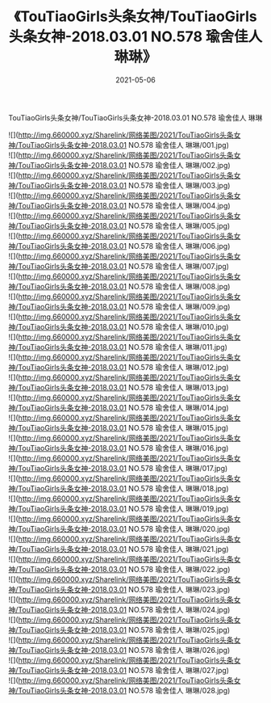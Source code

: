 ﻿---
layout: post
title:  《TouTiaoGirls头条女神/TouTiaoGirls头条女神-2018.03.01 NO.578 瑜舍佳人 琳琳》
date:   2021-05-06
img: http://img.660000.xyz/Sharelink/网络美图/2021/TouTiaoGirls头条女神/TouTiaoGirls头条女神-2018.03.01 NO.578 瑜舍佳人 琳琳/000.jpg
categories: [美女, 清纯, 唯美]
---

TouTiaoGirls头条女神/TouTiaoGirls头条女神-2018.03.01 NO.578 瑜舍佳人 琳琳

 ![](http://img.660000.xyz/Sharelink/网络美图/2021/TouTiaoGirls头条女神/TouTiaoGirls头条女神-2018.03.01 NO.578 瑜舍佳人 琳琳/001.jpg) <br>![](http://img.660000.xyz/Sharelink/网络美图/2021/TouTiaoGirls头条女神/TouTiaoGirls头条女神-2018.03.01 NO.578 瑜舍佳人 琳琳/002.jpg) <br>![](http://img.660000.xyz/Sharelink/网络美图/2021/TouTiaoGirls头条女神/TouTiaoGirls头条女神-2018.03.01 NO.578 瑜舍佳人 琳琳/003.jpg) <br>![](http://img.660000.xyz/Sharelink/网络美图/2021/TouTiaoGirls头条女神/TouTiaoGirls头条女神-2018.03.01 NO.578 瑜舍佳人 琳琳/004.jpg) <br>![](http://img.660000.xyz/Sharelink/网络美图/2021/TouTiaoGirls头条女神/TouTiaoGirls头条女神-2018.03.01 NO.578 瑜舍佳人 琳琳/005.jpg) <br>![](http://img.660000.xyz/Sharelink/网络美图/2021/TouTiaoGirls头条女神/TouTiaoGirls头条女神-2018.03.01 NO.578 瑜舍佳人 琳琳/006.jpg) <br>![](http://img.660000.xyz/Sharelink/网络美图/2021/TouTiaoGirls头条女神/TouTiaoGirls头条女神-2018.03.01 NO.578 瑜舍佳人 琳琳/007.jpg) <br>![](http://img.660000.xyz/Sharelink/网络美图/2021/TouTiaoGirls头条女神/TouTiaoGirls头条女神-2018.03.01 NO.578 瑜舍佳人 琳琳/008.jpg) <br>![](http://img.660000.xyz/Sharelink/网络美图/2021/TouTiaoGirls头条女神/TouTiaoGirls头条女神-2018.03.01 NO.578 瑜舍佳人 琳琳/009.jpg) <br>![](http://img.660000.xyz/Sharelink/网络美图/2021/TouTiaoGirls头条女神/TouTiaoGirls头条女神-2018.03.01 NO.578 瑜舍佳人 琳琳/010.jpg) <br>![](http://img.660000.xyz/Sharelink/网络美图/2021/TouTiaoGirls头条女神/TouTiaoGirls头条女神-2018.03.01 NO.578 瑜舍佳人 琳琳/011.jpg) <br>![](http://img.660000.xyz/Sharelink/网络美图/2021/TouTiaoGirls头条女神/TouTiaoGirls头条女神-2018.03.01 NO.578 瑜舍佳人 琳琳/012.jpg) <br>![](http://img.660000.xyz/Sharelink/网络美图/2021/TouTiaoGirls头条女神/TouTiaoGirls头条女神-2018.03.01 NO.578 瑜舍佳人 琳琳/013.jpg) <br>![](http://img.660000.xyz/Sharelink/网络美图/2021/TouTiaoGirls头条女神/TouTiaoGirls头条女神-2018.03.01 NO.578 瑜舍佳人 琳琳/014.jpg) <br>![](http://img.660000.xyz/Sharelink/网络美图/2021/TouTiaoGirls头条女神/TouTiaoGirls头条女神-2018.03.01 NO.578 瑜舍佳人 琳琳/015.jpg) <br>![](http://img.660000.xyz/Sharelink/网络美图/2021/TouTiaoGirls头条女神/TouTiaoGirls头条女神-2018.03.01 NO.578 瑜舍佳人 琳琳/016.jpg) <br>![](http://img.660000.xyz/Sharelink/网络美图/2021/TouTiaoGirls头条女神/TouTiaoGirls头条女神-2018.03.01 NO.578 瑜舍佳人 琳琳/017.jpg) <br>![](http://img.660000.xyz/Sharelink/网络美图/2021/TouTiaoGirls头条女神/TouTiaoGirls头条女神-2018.03.01 NO.578 瑜舍佳人 琳琳/018.jpg) <br>![](http://img.660000.xyz/Sharelink/网络美图/2021/TouTiaoGirls头条女神/TouTiaoGirls头条女神-2018.03.01 NO.578 瑜舍佳人 琳琳/019.jpg) <br>![](http://img.660000.xyz/Sharelink/网络美图/2021/TouTiaoGirls头条女神/TouTiaoGirls头条女神-2018.03.01 NO.578 瑜舍佳人 琳琳/020.jpg) <br>![](http://img.660000.xyz/Sharelink/网络美图/2021/TouTiaoGirls头条女神/TouTiaoGirls头条女神-2018.03.01 NO.578 瑜舍佳人 琳琳/021.jpg) <br>![](http://img.660000.xyz/Sharelink/网络美图/2021/TouTiaoGirls头条女神/TouTiaoGirls头条女神-2018.03.01 NO.578 瑜舍佳人 琳琳/022.jpg) <br>![](http://img.660000.xyz/Sharelink/网络美图/2021/TouTiaoGirls头条女神/TouTiaoGirls头条女神-2018.03.01 NO.578 瑜舍佳人 琳琳/023.jpg) <br>![](http://img.660000.xyz/Sharelink/网络美图/2021/TouTiaoGirls头条女神/TouTiaoGirls头条女神-2018.03.01 NO.578 瑜舍佳人 琳琳/024.jpg) <br>![](http://img.660000.xyz/Sharelink/网络美图/2021/TouTiaoGirls头条女神/TouTiaoGirls头条女神-2018.03.01 NO.578 瑜舍佳人 琳琳/025.jpg) <br>![](http://img.660000.xyz/Sharelink/网络美图/2021/TouTiaoGirls头条女神/TouTiaoGirls头条女神-2018.03.01 NO.578 瑜舍佳人 琳琳/026.jpg) <br>![](http://img.660000.xyz/Sharelink/网络美图/2021/TouTiaoGirls头条女神/TouTiaoGirls头条女神-2018.03.01 NO.578 瑜舍佳人 琳琳/027.jpg) <br>![](http://img.660000.xyz/Sharelink/网络美图/2021/TouTiaoGirls头条女神/TouTiaoGirls头条女神-2018.03.01 NO.578 瑜舍佳人 琳琳/028.jpg) <br>